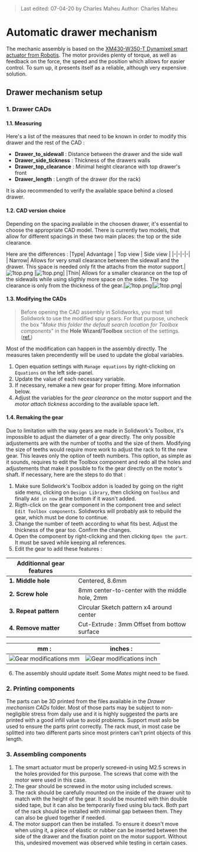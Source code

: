 > Last edited: 07-04-20 by Charles Maheu
> Author: Charles Maheu
> 
# Automatic drawer mechanism
The mechanic assembly is based on the [XM430-W350-T Dynamixel smart actuator from Robotis](http://emanual.robotis.com/docs/en/dxl/x/xm430-w350/). The motor provides plenty of torque, as well as feedback on the force, the speed and the position which allows for easier control. To sum up, it presents itself as a reliable, although very expensive solution.

## Drawer mechanism setup
### 1. Drawer CADs
#### 1.1. Measuring
Here's a list of the measures that need to be known in order to modify this drawer and the rest of the CAD :

- **Drawer_to_sidewall** : Distance between the drawer and the side wall
- **Drawer_side_tickness** : Thickness of the drawers walls
- **Drawer_top_clearance** : Minimal height clearance with top drawer's front
- **Drawer_length** : Length of the drawer (for the rack)

It is also recommended to verify the available space behind a closed drawer.

#### 1.2. CAD version choice
Depending on the spacing available in the choosen drawer, it's essential to choose the appropriate CAD model. There is currently two models, that allow for different spacings in these two main places: the top or the side clearance.

Here are the differences :
|Type| Advantage | Top view | Side view |
|-|-|-|-|
| Narrow| Allows for very small clearance between the sidewall and the drawer. This space is needed only fit the attachs from the motor support.|![1top.png](images/Gearsetup1-topview.png) |![1top.png](images/Gearsetup1-sideview.png)|
|Thin| Allows for a smaller clearance on the top of the sidewalls while using sligthly more space on the sides. The top clearance is only from the thickness of the gear.|![1top.png](images/Gearsetup2-topview.png)|![1top.png](images/Gearsetup2-sideview.png)|

#### 1.3. Modifying the CADs
> Before opening the CAD assembly in Solidworks, you must tell Solidwork to use the modified spur gears. For that purpose, uncheck the box "_Make this folder the default search location for Toolbox components_" in the **Hole Wizard/Toolbox** section of the settings. ([ref.](https://forum.solidworks.com/thread/78786))

Most of the modification can happen in the assembly directly. The measures taken precendently will be used to update the global variables.
1. Open equation settings with ```Manage equations``` by right-clicking on ```Equations``` on the left side-panel.
2. Update the value of each necessary variable.
3. If necessary, remake a new gear for proper fitting. More information below.
4. Adjust the variables for the *gear clearance* on the motor support and the *motor attach tickness* according to the available space left.

#### 1.4. Remaking the gear
Due to limitation with the way gears are made in Solidwork's Toolbox, it's impossible to adjust the diameter of a gear directly. The only possible adjustements are with the number of tooths and the size of them. Modifying the size of teeths would require more work to adjust the rack to fit the new gear. This leaves only the option of teeth numbers. This option, as simple as it sounds, requires to edit the Toolbox component and redo all the holes and adjustements that make it possible to fix the gear directly on the motor's shaft.
If necessary, here are the steps to do that : 

1. Make sure Solidwork's Toolbox addon is loaded by going on the right side menu, clicking on `Design Library`, then clicking on `Toolbox` and finally `Add in now` at the bottom if it wasn't added.
2. Rigth-click on the gear component in the component tree and select `Edit Toolbox components`. Solidworks will probably ask to rebuild the gear, which must be done to continue.
3. Change the number of teeth according to what fits best. Adjust the thickness of the gear too. Confirm the changes.
4. Open the component by right-clicking and then clicking `Open the part`. It must be saved while keeping all references.
5. Edit the gear to add these features : 

|Additionnal gear features||
|-|-|
|**1. Middle hole** |Centered, 8.6mm |
|**2. Screw hole** |8mm center-to-center with the middle hole, 2mm |
|**3. Repeat pattern** |Circular Sketch pattern x4 around center|
|**4. Remove matter** |Cut-Extrude : 3mm Offset from bottow surface|

| mm :| inches :|
|-|-|
|![Gear modifications mm](images/SW_modifications_mm.png)|![Gear modifications inch](images/SW_modifications.png)|

6. The assembly should update itself. Some *Mates* might need to be fixed.

### 2. Printing components
The parts can be 3D printed from the files available in the _Drawer mechanism CADs_ folder. Most of those parts may be subject to non-negligible stress from daily use and it is highly suggested the parts are printed with a good infill value to avoid problems. Support must aslo be used to ensure the parts print correctly.
The rack must, in most case be splitted into two different parts since most printers can't print objects of this length.

### 3. Assembling components
1. The smart actuator must be properly screwed-in using M2.5 screws in the holes provided for this purpose. The screws that come with the motor were used in this case.
2. The gear should be screwed in the motor using included screws.
3. The rack should be carefully mounted on the inside of the drawer unit to match with the height of the gear. It sould be mounted with thin double sided tape, but it can also be temporarily fixed using blu tack. Both part of the rack should be installed with minimal gap between them. They can also be glued together if needed.
4. The motor support can then be installed. To ensure it doesn't move when using it, a piece of elastic or rubber can be inserted between the side of the drawer and the fixation point on the motor support. Without this, undesired movement was observed while testing in certain cases.
